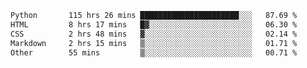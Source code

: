 <!--START_SECTION:waka-->

```txt
Python       115 hrs 26 mins ██████████████████████░░░   87.69 %
HTML         8 hrs 17 mins   █▓░░░░░░░░░░░░░░░░░░░░░░░   06.30 %
CSS          2 hrs 48 mins   ▓░░░░░░░░░░░░░░░░░░░░░░░░   02.14 %
Markdown     2 hrs 15 mins   ▒░░░░░░░░░░░░░░░░░░░░░░░░   01.71 %
Other        55 mins         ▒░░░░░░░░░░░░░░░░░░░░░░░░   00.71 %
```

<!--END_SECTION:waka-->
